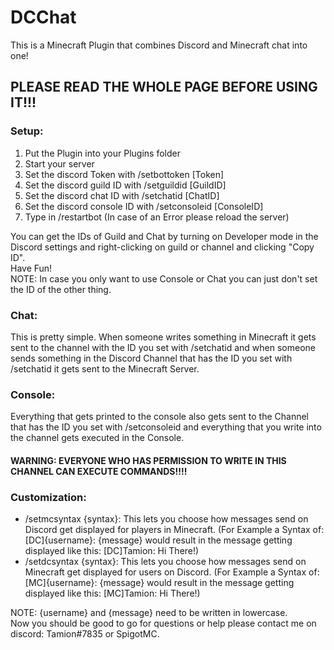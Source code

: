 # DCChat
This is a Minecraft Plugin that combines Discord and Minecraft chat into one!
## PLEASE READ THE WHOLE PAGE BEFORE USING IT!!!
### Setup:
1. Put the Plugin into your Plugins folder
2. Start your server
3. Set the discord Token with /setbottoken [Token]
4. Set the discord guild ID with /setguildid [GuildID]
5. Set the discord chat ID with /setchatid [ChatID]
6. Set the discord console ID with /setconsoleid [ConsoleID]
7. Type in /restartbot (In case of an Error please reload the server)

You can get the IDs of Guild and Chat by turning on Developer mode in the Discord settings and right-clicking on guild or channel and clicking "Copy ID".\
Have Fun!\
NOTE: In case you only want to use Console or Chat you can just don't set the ID of the other thing.
### Chat:
This is pretty simple. When someone writes something in Minecraft it gets sent to the channel with the ID you set with /setchatid and when someone sends something in the Discord Channel that has the ID you set with /setchatid it gets sent to the Minecraft Server.

### Console:
Everything that gets printed to the console also gets sent to the Channel that has the ID you set with /setconsoleid and everything that you write into the channel gets executed in the Console.

#### WARNING: EVERYONE WHO HAS PERMISSION TO WRITE IN THIS CHANNEL CAN EXECUTE COMMANDS!!!!

### Customization:
- /setmcsyntax {syntax}: This lets you choose how messages send on Discord get displayed for players in Minecraft. (For Example a Syntax of: [DC]{username}: {message} would result in the message getting displayed like this: [DC]Tamion: Hi There!)
- /setdcsyntax {syntax}: This lets you choose how messages send on Minecraft get displayed for users on Discord. (For Example a Syntax of: [MC]{username}: {message} would result in the message getting displayed like this: [MC]Tamion: Hi There!)

NOTE: {username} and {message} need to be written in lowercase.\
Now you should be good to go for questions or help please contact me on discord: Tamion#7835 or SpigotMC.